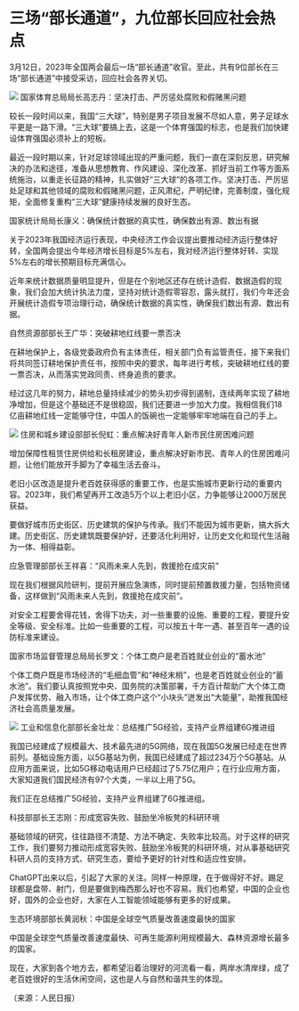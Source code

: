 # 三场“部长通道”，九位部长回应社会热点

3月12日，2023年全国两会最后一场“部长通道”收官。至此，共有9位部长在三场“部长通道”中接受采访，回应社会各界关切。

![](https://inews.gtimg.com/om_bt/OzVx7lbwczA9AZz9LN1DCbyoIPVXUm9svujW-NXl2nRa0AA/1000)
国家体育总局局长高志丹：坚决打击、严厉惩处腐败和假赌黑问题

较长一段时间以来，我国“三大球”，特别是男子项目发展不尽如人意，男子足球水平更是一路下滑。“三大球”要搞上去，这是一个体育强国的标志，也是我们加快建设体育强国必须补上的短板。

最近一段时期以来，针对足球领域出现的严重问题，我们一直在深刻反思，研究解决的办法和途径，准备从思想教育、作风建设、深化改革、抓好当前工作等方面系统施治，以重走长征路的精神，扎实做好“三大球”的各项工作。坚决打击、严厉惩处足球和其他领域的腐败和假赌黑问题，正风肃纪，严明纪律，完善制度，强化规矩，全面修复重构“三大球”健康持续发展的良好生态。

国家统计局局长康义：确保统计数据的真实性，确保数出有源、数出有据

关于2023年我国经济运行表现，中央经济工作会议提出要推动经济运行整体好转，全国两会提出今年经济增长目标是5%左右，我对经济运行整体好转、实现5%左右的增长预期目标充满信心。

近年来统计数据质量明显提升，但是在个别地区还存在统计造假、数据造假的现象，我们会加大统计执法力度，坚持对统计造假零容忍，露头就打，我们今年还会开展统计造假专项治理行动，确保统计数据的真实性，确保我们数出有源、数出有据。

自然资源部部长王广华：突破耕地红线要一票否决

在耕地保护上，各级党委政府负有主体责任，相关部门负有监管责任，接下来我们将共同签订耕地保护责任书，按照中央的要求，每年进行考核，突破耕地红线的要一票否决，从而落实党政同责、终身追责的要求。

经过这几年的努力，耕地总量持续减少的势头初步得到遏制，连续两年实现了耕地净增加，但是这个基础还不是很稳固，我们还要进一步加大力度。我相信我们18亿亩耕地红线一定能够守住，中国人的饭碗也一定能够牢牢地端在自己的手上。

![](https://inews.gtimg.com/om_bt/OBJbUPQChoM1L_fEX2f6SEE3ERCrB80keY8ab8TQj5G3AAA/1000)
住房和城乡建设部部长倪虹：重点解决好青年人新市民住房困难问题

增加保障性租赁住房供给和长租房建设，重点解决好新市民、青年人的住房困难问题，让他们能放开手脚为了幸福生活去奋斗。

老旧小区改造是提升老百姓获得感的重要工作，也是实施城市更新行动的重要内容。2023年，我们希望再开工改造5万个以上老旧小区，力争能够让2000万居民获益。

要做好城市历史街区、历史建筑的保护与传承。我们不能因为城市更新，搞大拆大建。历史街区、历史建筑既要保护好，还要活化利用好，让历史文化和现代生活融为一体、相得益彰。

应急管理部部长王祥喜：“风雨未来人先到，救援抢在成灾前”

现在我们根据风险研判，提前开展应急演练，同时提前预置救援力量，包括物资储备，这样做到“风雨未来人先到，救援抢在成灾前”。

对安全工程要舍得花钱，舍得下功夫，对一些重要的设施、重要的工程，要提升安全等级、安全标准。比如一些重要的工程，可以按五十年一遇、甚至百年一遇的设防标准来建设。

国家市场监督管理总局局长罗文：个体工商户是老百姓就业创业的“蓄水池”

个体工商户既是市场经济的“毛细血管”和“神经末梢”，也是老百姓就业创业的“蓄水池”。我们要认真按照党中央、国务院的决策部署，千方百计帮助广大个体工商户发挥优势、融入市场，让个体工商户这个“小块头”迸发出“大能量”，助推我国经济社会高质量发展。

![](https://inews.gtimg.com/om_bt/OKeLSoI7Il-1vQQSSLpt8YuH48uEmYtfpvrvtxz1gXCykAA/1000)
工业和信息化部部长金壮龙：总结推广5G经验，支持产业界组建6G推进组

我国已经建成了规模最大、技术最先进的5G网络，现在我国5G发展已经走在世界前列。基础设施方面，以5G基站为例，我国已经建成了超过234万个5G基站。从应用方面来说，比如5G移动电话用户已经超过了5.75亿用户；在行业应用方面，大家知道我们国民经济有97个大类，一半以上用了5G。

我们正在总结推广5G经验，支持产业界组建了6G推进组。

科技部部长王志刚：形成宽容失败、鼓励坐冷板凳的科研环境

基础领域的研究，往往路径不清楚、方法不确定、失败率比较高。对于这样的研究工作，我们要努力推动形成宽容失败、鼓励坐冷板凳的科研环境，对从事基础研究科研人员的支持方式、研究生态，要给予更好的针对性和适应性安排。

ChatGPT出来以后，引起了大家的关注。同样一种原理，在于做得好不好。踢足球都是盘带、射门，但是要做到梅西那么好也不容易。我们也希望，中国的企业也好，国外的企业也好，大家在人工智能领域能够有更多的好成果。

生态环境部部长黄润秋：中国是全球空气质量改善速度最快的国家

中国是全球空气质量改善速度最快、可再生能源利用规模最大、森林资源增长最多的国家。

现在，大家到各个地方去，都希望沿着治理好的河流看一看，两岸水清岸绿，成了老百姓很好的生活休闲空间，这也是人与自然和谐共生的体现。

（来源：人民日报）

